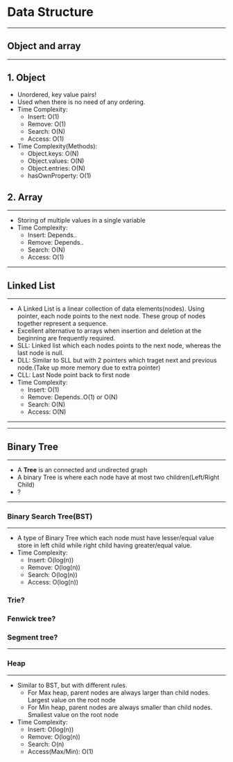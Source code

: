 # Data Structure
---
## Object and array
---
## 1. Object

- Unordered, key value pairs!
- Used when there is no need of any ordering.
- Time Complexity:
    - Insert: O(1)
    - Remove: O(1)
    - Search: O(N)
    - Access: O(1)
- Time Complexity(Methods):
    - Object.keys: O(N)
    - Object.values: O(N)
    - Object.entries: O(N)
    - hasOwnProperty: O(1)
## 2. Array
---
- Storing of multiple values in a single variable
- Time Complexity:
    - Insert: Depends..
    - Remove: Depends..
    - Search: O(N)
    - Access: O(1)
---
## Linked List
---
- A Linked List is a linear collection of data elements(nodes). Using pointer, each node points to the next node. These group of nodes together represent a sequence.
- Excellent alternative to arrays when insertion and deletion at the beginning are frequently required.
- SLL: Linked list which each nodes points to the next node, whereas the last node is null.
- DLL: Similar to SLL but with 2 pointers which traget next and previous node.(Take up more memory due to extra pointer)
- CLL: Last Node point back to first node
- Time Complexity:
    - Insert: O(1)
    - Remove: Depends..O(1) or O(N)
    - Search: O(N)
    - Access: O(N)
---


---
## Binary Tree
---

- A **Tree** is an connected and undirected graph
- A binary Tree is where each node have at most two children(Left/Right Child)
- ?

---
### Binary Search Tree(BST)
---
- A type of Binary Tree which each node must have lesser/equal value store in left child while right child having greater/equal value.
- Time Complexity:
    - Insert: O(log(n))
    - Remove: O(log(n))
    - Search: O(log(n))
    - Access: O(log(n))

### Trie?
### Fenwick tree?
### Segment tree?

---
### Heap
---
- Similar to BST, but with different rules.
    - For Max heap, parent nodes are always larger than child nodes. Largest value on the root node
    - For Min heap, parent nodes are always smaller than child nodes. Smallest value on the root node
- Time Complexity:
    - Insert: O(log(n))
    - Remove: O(log(n))
    - Search: O(n)
    - Access(Max/Min): O(1)